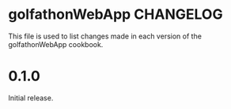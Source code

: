 # golfathonWebApp CHANGELOG

This file is used to list changes made in each version of the golfathonWebApp cookbook.

# 0.1.0

Initial release.